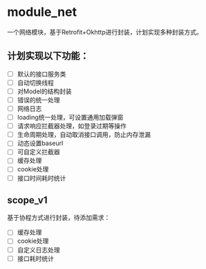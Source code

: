 # module_net

一个网络模块，基于Retrofit+Okhttp进行封装，计划实现多种封装方式。

## 计划实现以下功能：

- [ ] 默认的接口服务类
- [ ] 自动切换线程
- [ ] 对Model的结构封装
- [ ] 错误的统一处理
- [ ] 网络日志
- [ ] loading统一处理，可设置通用加载弹窗
- [ ] 请求响应拦截器处理，如登录过期等操作
- [ ] 生命周期处理，自动取消接口调用，防止内存泄漏
- [ ] 动态设置baseurl
- [ ] 可自定义拦截器
- [ ] 缓存处理
- [ ] cookie处理
- [ ] 接口时间耗时统计

## scope_v1
基于协程方式进行封装，待添加需求：
- [ ] 缓存处理
- [ ] cookie处理
- [ ] 自定义日志处理
- [ ] 接口耗时统计